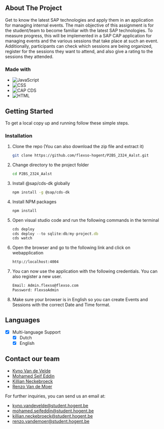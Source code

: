 ﻿## About The Project

Get to know the latest SAP technologies and apply them in an application for managing internal events. The main objective of this assignment is for the student/team to become familiar with the latest SAP technologies. To measure progress, this will be implemented in a SAP CAP application for managing events and the various sessions that take place at such an event. Additionally, participants can check which sessions are being organized, register for the sessions they want to attend, and also give a rating to the sessions they attended.

### Made with

- ![JavaScript](https://img.shields.io/badge/JavaScript-323330?style=for-the-badge&logo=javascript&logoColor=F7DF1E)
- ![CSS](https://img.shields.io/badge/CSS-1572B6?style=for-the-badge&logo=css3&logoColor=white)
- ![CAP CDS](https://img.shields.io/badge/CAP_CDS-0FAAFF?style=for-the-badge&logo=sap&logoColor=white)
- ![HTML](https://img.shields.io/badge/HTML-E34F26?style=for-the-badge&logo=html5&logoColor=white)

<!-- GETTING STARTED -->

## Getting Started

To get a local copy up and running follow these simple steps.

### Installation

1. Clone the repo (You can also download the zip file and extract it)
   ```sh
   git clone https://github.com/flexso-hogent/P2BS_2324_Aalst.git
   ```
2. Change directory to the project folder
   ```sh
   cd P2BS_2324_Aalst
   ```
3. Install @sap/cds-dk globally
   ```sh
   npm install -g @sap/cds-dk
   ```
4. Install NPM packages
   ```sh
   npm install
   ```
5. Open visual studio code and run the following commands in the terminal

   ```js
   cds deploy
   cds deploy --to sqlite:db/my-project.db
   cds watch
   ```

6. Open the browser and go to the following link and click on webapplication
   ```sh
   http://localhost:4004
   ```
7. You can now use the application with the following credentials. You can also register a new user.
   ```sh
   Email: Admin.flexso@flexso.com
   Password: FlexsoAdmin
   ```
8. Make sure your browser is in English so you can create Events and Sessions with the correct Date and Time format.

## Languages

- [x] Multi-language Support
  - [x] Dutch
  - [x] English

<!-- CONTACT -->

## Contact our team

- [Kyno Van de Velde](https://www.linkedin.com/in/kyno-van-de-velde-7bb876266/)
- [Mohamed Seif Eddin](https://www.linkedin.com/in/mohamed-seif-eddin-bb7874266/)
- [Killian Neckebroeck](https://www.linkedin.com/in/killian-neckebroeck-43435130b/)
- [Renzo Van de Moer](https://www.linkedin.com/in/renzo-van-de-moer/)

For further inquiries, you can send us an email at:

- [kyno.vandevelde@student.hogent.be](mailto:kyno.vandevelde@student.hogent.be)
- [mohamed.seifeddin@student.hogent.be](mailto:mohamed.seifeddin@student.hogent.be)
- [killian.neckebroeck@student.hogent.be](mailto:killian.neckebroeck@student.hogent.be)
- [renzo.vandemoer@student.hogent.be](mailto:renzo.vandemoer@student.hogent.be)
